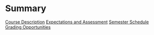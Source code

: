 # Summary
[Course Description](./describe.md)
[Expectations and Assessment](./expect.md)
[Semester Schedule](./schedule.md)
[Grading Opportunities](./assignments.md)